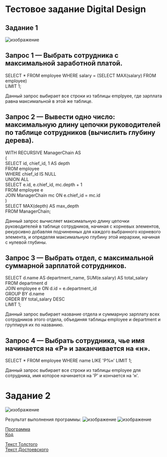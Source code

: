 # Тестовое задание Digital Design  
## Задание 1  
![изображение](https://github.com/Urvatov/test-digital-design/assets/117490456/9d485d1c-e477-4628-973a-06570b791a1b)  

## Запрос 1 — Выбрать сотрудника с максимальной заработной платой.  

SELECT *
FROM employee
WHERE salary = (SELECT MAX(salary) FROM employee)  
LIMIT 1;  

Данный запрос выбирает все строки из таблицы emplpyee, где зарплата равна максимальной в этой же таблице.  

## Запрос 2 — Вывести одно число: максимальную длину цепочки руководителей по таблице сотрудников (вычислить глубину дерева). 

WITH RECURSIVE ManagerChain AS  
(  
  SELECT id, chief_id, 1 AS depth  
  FROM employee  
  WHERE chief_id IS NULL  
  UNION ALL  
  SELECT e.id, e.chief_id, mc.depth + 1  
  FROM employee e  
  JOIN ManagerChain mc ON e.chief_id = mc.id  
)  
SELECT MAX(depth) AS max_depth  
FROM ManagerChain;  

Данный запрос вычисляет максимальную длину цепочки руководителей в таблице сотрудников, 
начиная с корневых элементов, рекурсивно добавляя подчиненных для каждого выбранного 
корневого элемента, и определяя максимальную глубину этой иерархии, начиная с нулевой глубины. 

## Запрос 3 — Выбрать отдел, с максимальной суммарной зарплатой сотрудников.  

SELECT d.name AS department_name, SUM(e.salary) AS total_salary  
FROM department d  
JOIN employee e ON d.id = e.department_id  
GROUP BY d.name  
ORDER BY total_salary DESC  
LIMIT 1;  

Данный запрос выбирает название отдела и суммарную зарплату всех сотрудников этого отдела, объединяя таблицы employee и department и группируя их по названию. 

## Запрос 4 — Выбрать сотрудника, чье имя начинается на «Р» и заканчивается на «н».

SELECT * FROM employee WHERE name LIKE 'Р%н' LIMIT 1;

Данный запрос выбирает все строки из таблицы employee для сотрудника, имя которое начинается на 'Р' и кончается на 'н'.  


# Задание 2
![изображение](https://github.com/Urvatov/test-digital-design/assets/117490456/3e3de42c-49b5-4175-91a6-4915aaa12f65)


Результат выполнения программы:
![изображение](https://github.com/Urvatov/test-digital-design/assets/117490456/9a038357-95c4-4384-834f-77d60802310a)
![изображение](https://github.com/Urvatov/test-digital-design/assets/117490456/114740fb-42d8-4f46-a4e7-76ca351ee53a)

[Программа](TestApp/bin/Debug/net8.0/TestApp.exe)  
[Код](TestApp/Program.cs)  

[Текст Толстого](TestApp/bin/Debug/net8.0/textfile.txt)  
[Текст Достоевского](TestApp/bin/Debug/net8.0/textfile2.txt)




